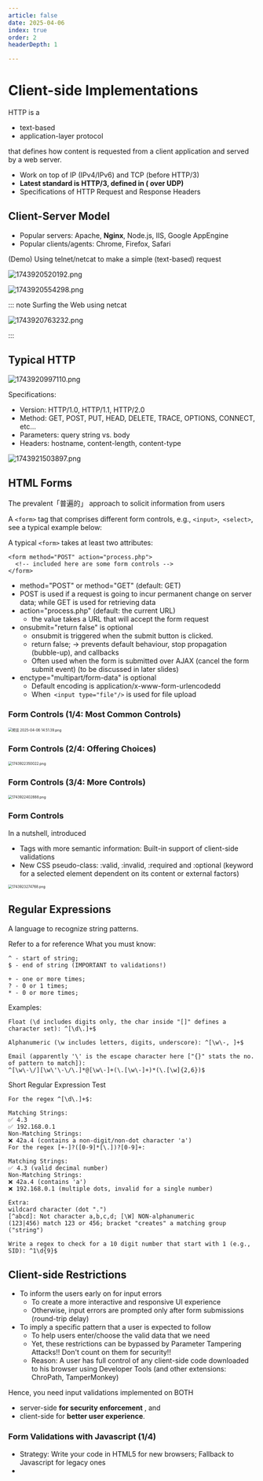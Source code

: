 ```yaml
---
article: false
date: 2025-04-06
index: true
order: 2
headerDepth: 1

---
```


# Client-side Implementations

HTTP is a 

- text-based 
- application-layer protocol 

that defines how content is requested from a client application and served by a web server.

- Work on top of IP (IPv4/IPv6) and TCP (before HTTP/3)
- **Latest standard is HTTP/3, defined in ( over UDP)**
- Specifications of HTTP Request and Response Headers

## Client-Server Model

- Popular servers: Apache, **Nginx**, Node.js, IIS, Google AppEngine
- Popular clients/agents: Chrome, Firefox, Safari

(Demo) Using telnet/netcat to make a simple (text-based) request

![1743920520192.png](https://pic.hanjiaming.com.cn/2025/04/06/fd2ce10e61289.png)

![1743920554298.png](https://pic.hanjiaming.com.cn/2025/04/06/8ee298c7c0946.png)

::: note Surfing the Web using netcat

![1743920763232.png](https://pic.hanjiaming.com.cn/2025/04/06/11db6e6390b14.png)

:::

## Typical HTTP

![1743920997110.png](https://pic.hanjiaming.com.cn/2025/04/06/8a69e7546afa0.png)

Specifications:

- Version: HTTP/1.0, HTTP/1.1, HTTP/2.0
- Method: GET, POST, PUT, HEAD, DELETE, TRACE, OPTIONS, CONNECT, etc...
- Parameters: query string vs. body
- Headers: hostname, content-length, content-type

![1743921503897.png](https://pic.hanjiaming.com.cn/2025/04/06/b2a2559a147f7.png)

## HTML Forms

The prevalent「普遍的」 approach to solicit information from users

A `<form>` tag that comprises different form controls, e.g., `<input>`,` <select>`, see a typical example below:

A typical `<form>` takes at least two attributes:

```
<form method="POST" action="process.php">
  <!-- included here are some form controls -->
</form>
```

- method="POST" or method="GET" (default: GET)
- POST is used if a request is going to incur permanent change on server data; while GET is used for retrieving data
- action="process.php" (default: the current URL)
  - the value takes a URL that will accept the form request
- onsubmit="return false" is optional
  - onsubmit is triggered when the submit button is clicked.
  - return false; -> prevents default behaviour, stop propagation (bubble-up), and callbacks
  - Often used when the form is submitted over AJAX (cancel the form submit event) (to be discussed in later slides)
- enctype="multipart/form-data" is optional
  - Default encoding is application/x-www-form-urlencodedd
  - When` <input type="file"/>` is used for file upload

### Form Controls (1/4: Most Common Controls)

<img src="https://pic.hanjiaming.com.cn/2025/04/06/7a5e6af8dd19b.png" alt="预览 2025-04-06 14.51.39.png" style="zoom: 50%;" />

### Form Controls (2/4: Offering Choices)

<img src="https://pic.hanjiaming.com.cn/2025/04/06/006f32af604dd.png" alt="1743922350022.png" style="zoom:50%;" />

### Form Controls (3/4: More Controls)

<img src="https://pic.hanjiaming.com.cn/2025/04/06/41c50f292bae2.png" alt="1743922402888.png" style="zoom:50%;" />

### Form Controls 

In a nutshell, introduced 

- Tags with more semantic information: Built-in support of client-side validations
- New CSS pseudo-class: :valid, :invalid, :required and :optional
  (keyword for a selected element dependent on its content or external factors)

<img src="https://pic.hanjiaming.com.cn/2025/04/06/3503b47ba2704.png" alt="1743923274768.png" style="zoom:50%;" />

## Regular Expressions

A language to recognize string patterns. 

Refer to a for reference What you must know:

```
^ - start of string; 
$ - end of string (IMPORTANT to validations!)

+ - one or more times; 
? - 0 or 1 times; 
* - 0 or more times;
```

Examples:

```
Float (\d includes digits only, the char inside "[]" defines a character set): ^[\d\.]+$

Alphanumeric (\w includes letters, digits, underscore): ^[\w\-, ]+$

Email (apparently '\' is the escape character here ["{}" stats the no. of pattern to match]):
^[\w\-\/][\w\'\-\/\.]*@[\w\-]+(\.[\w\-]+)*(\.[\w]{2,6})$
```

Short Regular Expression Test

```
For the regex ^[\d\.]+$:

Matching Strings:
✅ 4.3
✅ 192.168.0.1
Non-Matching Strings:
❌ 42a.4 (contains a non-digit/non-dot character 'a')
For the regex [+-]?([0-9]*[\.])?[0-9]+:

Matching Strings:
✅ 4.3 (valid decimal number)
Non-Matching Strings:
❌ 42a.4 (contains 'a')
❌ 192.168.0.1 (multiple dots, invalid for a single number)
```

```
Extra:
wildcard character (dot ".")
[^abcd]: Not character a,b,c,d; [\W] NON-alphanumeric
(123|456) match 123 or 456; bracket "creates" a matching group ("string")

Write a regex to check for a 10 digit number that start with 1 (e.g., SID): ^1\d{9}$
```

## Client-side Restrictions

- To inform the users early on for input errors
  - To create a more interactive and responsive UI experience
  - Otherwise, input errors are prompted only after form submissions (round-trip delay)
- To imply a specific pattern that a user is expected to follow
  - To help users enter/choose the valid data that we need
  - Yet, these restrictions can be bypassed by Parameter Tampering Attacks!! Don't count on them for security!!
  - Reason: A user has full control of any client-side code downloaded to his browser using Developer Tools (and other extensions: ChroPath, TamperMonkey)

Hence, you need input validations implemented on BOTH

- server-side **for security enforcement** , and
- client-side for **better user experience**.

### Form Validations with Javascript (1/4)

- Strategy: Write your code in HTML5 for new browsers; Fallback to Javascript for legacy ones
- 